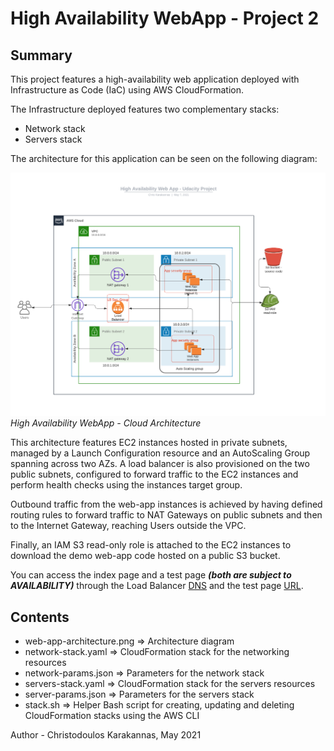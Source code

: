 # High Availability WebApp - Project 2

## Summary

This project features a high-availability web application deployed with Infrastructure as Code (IaC) using AWS CloudFormation.

The Infrastructure deployed features two complementary stacks:

- Network stack
- Servers stack

The architecture for this application can be seen on the following diagram:

![High Availability WebApp - Cloud Architecture](web-app-architecture.png)
*High Availability WebApp - Cloud Architecture*

This architecture features EC2 instances hosted in private subnets, managed by a Launch Configuration resource and an AutoScaling Group spanning across two AZs. A load balancer is also provisioned on the two public subnets, configured to forward traffic to the EC2 instances and perform health checks using the instances target group. 

Outbound traffic from the web-app instances is achieved by having defined routing rules to forward traffic to NAT Gateways on public subnets and then to the Internet Gateway, reaching Users outside the VPC.

Finally, an IAM S3 read-only role is attached to the EC2 instances to download the demo web-app code hosted on a public S3 bucket.

You can access the index page and a test page ***(both are subject to AVAILABILITY)*** through the Load Balancer [DNS](http://udaci-webap-1phc2e10upx5u-2136755533.eu-west-2.elb.amazonaws.com) and the test page [URL](http://udaci-webap-1phc2e10upx5u-2136755533.eu-west-2.elb.amazonaws.com/test.html).

## Contents

- web-app-architecture.png => Architecture diagram
- network-stack.yaml => CloudFormation stack for the networking resources
- network-params.json => Parameters for the network stack
- servers-stack.yaml => CloudFormation stack for the servers resources
- server-params.json => Parameters for the servers stack
- <!---->stack.sh => Helper Bash script for creating, updating and deleting CloudFormation stacks using the AWS CLI

Author - Christodoulos Karakannas, May 2021
